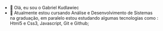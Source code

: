 - 👋 Olá, eu sou o Gabriel Kudlawiec
- 🌱 Atualmente estou cursando Análise e Desenvolvimento de Sistemas na graduação, em paralelo estou estudando algumas tecnologias como : Html5 e Css3, Javascript, Git e Github;

